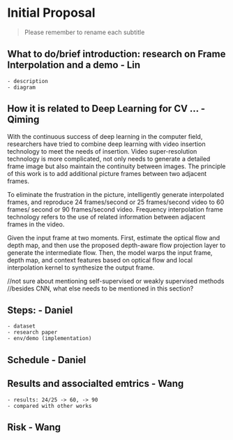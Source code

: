 # Initial Proposal

> Please remember to rename each subtitle 

## What to do/brief introduction: research on Frame Interpolation and a demo - Lin 
    - description
    - diagram  

## How it is related to Deep Learning for CV ...  - Qiming 

With the continuous success of deep learning in the computer field, researchers have tried to combine deep learning with video insertion technology to meet the needs of insertion. Video super-resolution technology is more complicated, not only needs to generate a detailed frame image but also maintain the continuity between images. The principle of this work is to add additional picture frames between two adjacent frames.

To eliminate the frustration in the picture, intelligently generate interpolated frames, and reproduce 24 frames/second or 25 frames/second video to 60 frames/ second or 90 frames/second video. Frequency interpolation frame technology refers to the use of related information between adjacent frames in the video.

Given the input frame at two moments. First, estimate the optical flow and depth map, and then use the proposed depth-aware flow projection layer to generate the intermediate flow. Then, the model warps the input frame, depth map, and context features based on optical flow and local interpolation kernel to synthesize the output frame.



//not sure about mentioning self-supervised or weakly supervised methods
//besides CNN, what else needs to be mentioned in this section?


## Steps: - Daniel 
    - dataset 
    - research paper 
    - env/demo (implementation)  

## Schedule - Daniel  

## Results and associalted emtrics - Wang
    - results: 24/25 -> 60, -> 90
    - compared with other works  

## Risk - Wang  